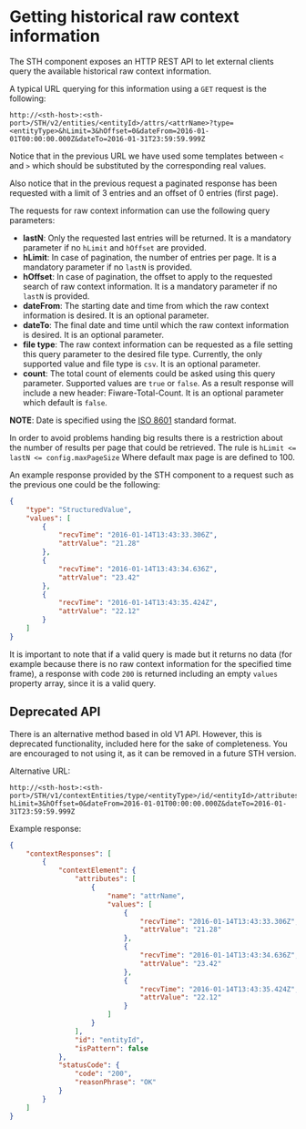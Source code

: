 # Getting historical raw context information

The STH component exposes an HTTP REST API to let external clients query the available historical raw context
information.

A typical URL querying for this information using a `GET` request is the following:

```text
http://<sth-host>:<sth-port>/STH/v2/entities/<entityId>/attrs/<attrName>?type=<entityType>&hLimit=3&hOffset=0&dateFrom=2016-01-01T00:00:00.000Z&dateTo=2016-01-31T23:59:59.999Z
```

Notice that in the previous URL we have used some templates between `<` and `>` which should be substituted by the
corresponding real values.

Also notice that in the previous request a paginated response has been requested with a limit of 3 entries and an offset
of 0 entries (first page).

The requests for raw context information can use the following query parameters:

-   **lastN**: Only the requested last entries will be returned. It is a mandatory parameter if no `hLimit` and
    `hOffset` are provided.
-   **hLimit**: In case of pagination, the number of entries per page. It is a mandatory parameter if no `lastN` is
    provided.
-   **hOffset**: In case of pagination, the offset to apply to the requested search of raw context information. It is a
    mandatory parameter if no `lastN` is provided.
-   **dateFrom**: The starting date and time from which the raw context information is desired. It is an optional
    parameter.
-   **dateTo**: The final date and time until which the raw context information is desired. It is an optional parameter.
-   **file type**: The raw context information can be requested as a file setting this query parameter to the desired
    file type. Currently, the only supported value and file type is `csv`. It is an optional parameter.
-   **count**: The total count of elements could be asked using this query parameter. Supported values are `true` or
    `false`. As a result response will include a new header: Fiware-Total-Count. It is an optional parameter which
    default is `false`.

**NOTE**: Date is specified using the [ISO 8601](https://en.wikipedia.org/wiki/ISO_8601) standard format.

In order to avoid problems handing big results there is a restriction about the number of results per page that could be
retrieved. The rule is `hLimit <= lastN <= config.maxPageSize` Where default max page is are defined to 100.

An example response provided by the STH component to a request such as the previous one could be the following:

```json
{
    "type": "StructuredValue",
    "values": [
        {
            "recvTime": "2016-01-14T13:43:33.306Z",
            "attrValue": "21.28"
        },
        {
            "recvTime": "2016-01-14T13:43:34.636Z",
            "attrValue": "23.42"
        },
        {
            "recvTime": "2016-01-14T13:43:35.424Z",
            "attrValue": "22.12"
        }
    ]
}
```

It is important to note that if a valid query is made but it returns no data (for example because there is no raw
context information for the specified time frame), a response with code `200` is returned including an empty `values`
property array, since it is a valid query.

## Deprecated API

There is an alternative method based in old V1 API. However, this is deprecated functionality, included here for the
sake of completeness. You are encouraged to not using it, as it can be removed in a future STH version.

Alternative URL:

```text
http://<sth-host>:<sth-port>/STH/v1/contextEntities/type/<entityType>/id/<entityId>/attributes/<attrName>?hLimit=3&hOffset=0&dateFrom=2016-01-01T00:00:00.000Z&dateTo=2016-01-31T23:59:59.999Z
```

Example response:

```json
{
    "contextResponses": [
        {
            "contextElement": {
                "attributes": [
                    {
                        "name": "attrName",
                        "values": [
                            {
                                "recvTime": "2016-01-14T13:43:33.306Z",
                                "attrValue": "21.28"
                            },
                            {
                                "recvTime": "2016-01-14T13:43:34.636Z",
                                "attrValue": "23.42"
                            },
                            {
                                "recvTime": "2016-01-14T13:43:35.424Z",
                                "attrValue": "22.12"
                            }
                        ]
                    }
                ],
                "id": "entityId",
                "isPattern": false
            },
            "statusCode": {
                "code": "200",
                "reasonPhrase": "OK"
            }
        }
    ]
}
```
